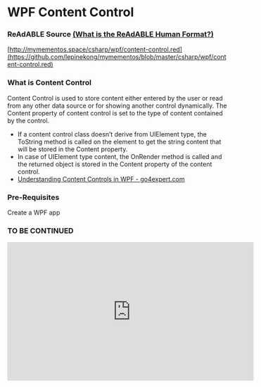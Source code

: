 
# WPF Content Control


### ReAdABLE Source [(What is the ReAdABLE Human Format?)](http://readablehumanformat.com)

[http://mymementos.space/csharp/wpf/content-control.red](https://github.com/lepinekong/mymementos/blob/master/csharp/wpf/content-control.red)


### What is Content Control

Content Control is used to store content either entered by the user or read from any other data source or for showing another control dynamically.
The Content property of content control is set to the type of content contained by the control.
- If a content control class doesn’t derive from UIElement type, the ToString method is called on the element to get the string content that will be stored in the Content property.
- In case of UIElement type content, the OnRender method is called and the returned object is stored in the Content property of the content control.
- [Understanding Content Controls in WPF - go4expert.com](https://www.go4expert.com/articles/understanding-content-controls-wpf-t30109/)
                        

### Pre-Requisites

Create a WPF app

### TO BE CONTINUED


<iframe width="560" height="315" src="https://www.youtube.com/embed/Re-NcKmOaPc" frameborder="0" allow="autoplay; encrypted-media" allowfullscreen></iframe>
